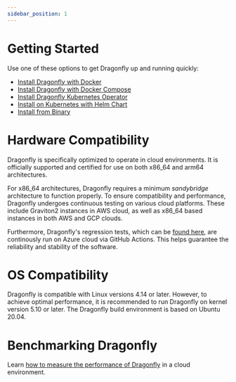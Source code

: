 ```yaml
---
sidebar_position: 1
---
```


# Getting Started

Use one of these options to get Dragonfly up and running quickly:

- [Install Dragonfly with Docker](./docker.md)
- [Install Dragonfly with Docker Compose](./docker-compose.md)
- [Install Dragonfly Kubernetes Operator](./kubernetes-operator.md)
- [Install on Kubernetes with Helm Chart](./kubernetes.md)
- [Install from Binary](./binary.md)

# Hardware Compatibility
Dragonfly is specifically optimized to operate in cloud environments.
It is officially supported and certified for use on both x86_64 and arm64 architectures.

For x86_64 architectures, Dragonfly requires a minimum *sandybridge* architecture to function properly.
To ensure compatibility and performance, Dragonfly undergoes continuous testing on various cloud platforms. These include Graviton2 instances in AWS cloud, as well as x86_64 based instances in both AWS and GCP clouds.

Furthermore, Dragonfly's regression tests, which can be [found here](https://github.com/dragonflydb/dragonfly/actions/workflows/regression-tests.yml), are continously run on Azure cloud via GitHub Actions.
This helps guarantee the reliability and stability of the software.

# OS Compatibility
Dragonfly is compatible with Linux versions 4.14 or later.
However, to achieve optimal performance, it is recommended to run Dragonfly on kernel version 5.10 or later.
The Dragonfly build environment is based on Ubuntu 20.04.

# Benchmarking Dragonfly
Learn [how to measure the performance of Dragonfly](./benchmark.md) in a cloud environment.